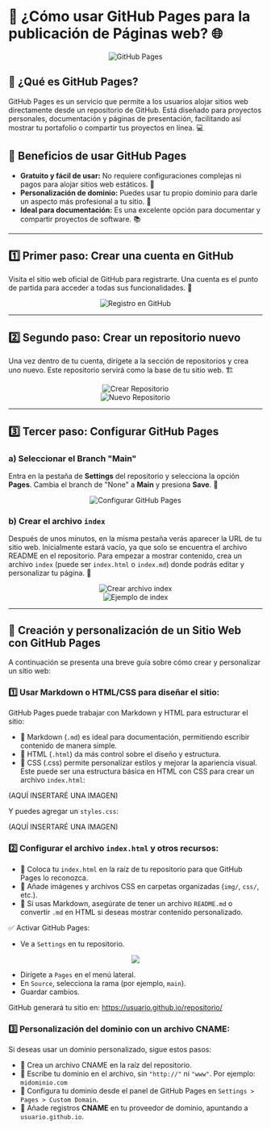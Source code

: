 # 🚀 ¿Cómo usar GitHub Pages para la publicación de Páginas web? 🌐

<div align="center">
  <img src="pages.png" alt="GitHub Pages">
</div>

## 🤔 ¿Qué es GitHub Pages?
GitHub Pages es un servicio que permite a los usuarios alojar sitios web directamente desde un repositorio de GitHub. Está diseñado para proyectos personales, documentación y páginas de presentación, facilitando así mostrar tu portafolio o compartir tus proyectos en línea. 💻

## 🎯 Beneficios de usar GitHub Pages
- **Gratuito y fácil de usar:** No requiere configuraciones complejas ni pagos para alojar sitios web estáticos. 💸  
- **Personalización de dominio:** Puedes usar tu propio dominio para darle un aspecto más profesional a tu sitio. 🌟  
- **Ideal para documentación:** Es una excelente opción para documentar y compartir proyectos de software. 📚  

---

## 1️⃣ Primer paso: Crear una cuenta en GitHub
Visita el sitio web oficial de GitHub para registrarte. Una cuenta es el punto de partida para acceder a todas sus funcionalidades. 🔑

<div align="center">
  <img src="Cap1.png" alt="Registro en GitHub">
</div>

---

## 2️⃣ Segundo paso: Crear un repositorio nuevo
Una vez dentro de tu cuenta, dirígete a la sección de repositorios y crea uno nuevo. Este repositorio servirá como la base de tu sitio web. 🏗️

<div align="center">
  <img src="Cap2.png" alt="Crear Repositorio">
</div>

<div align="center">
  <img src="Cap3.png" alt="Nuevo Repositorio">
</div>

---

## 3️⃣ Tercer paso: Configurar GitHub Pages
### a) Seleccionar el Branch "Main"
Entra en la pestaña de **Settings** del repositorio y selecciona la opción **Pages**. Cambia el branch de "None" a **Main** y presiona **Save**. 🔄

<div align="center">
  <img src="Cap4.png" alt="Configurar GitHub Pages">
</div>

### b) Crear el archivo `index`
Después de unos minutos, en la misma pestaña verás aparecer la URL de tu sitio web. Inicialmente estará vacío, ya que solo se encuentra el archivo README en el repositorio. Para empezar a mostrar contenido, crea un archivo `index` (puede ser `index.html` o `index.md`) donde podrás editar y personalizar tu página. 📝

<div align="center">
  <img src="Cap5.png" alt="Crear archivo index">
</div>

<div align="center">
  <img src="Cap6.png" alt="Ejemplo de index">
</div>

---


## 📘 Creación y personalización de un Sitio Web con GitHub Pages
A continuación se presenta una breve guía sobre cómo crear y personalizar un sitio web:

### 1️⃣ Usar Markdown o HTML/CSS para diseñar el sitio:
GitHub Pages puede trabajar con Markdown y HTML para estructurar el sitio:
- 🔹 Markdown (````.md````) es ideal para documentación, permitiendo escribir contenido de manera simple.
- 🔹 HTML (````.html````) da más control sobre el diseño y estructura.
- 🔹 CSS (.css) permite personalizar estilos y mejorar la apariencia visual.
Este puede ser una estructura básica en HTML con CSS para crear un archivo ````index.html````:

(AQUÍ INSERTARÉ UNA IMAGEN)

Y puedes agregar un ````styles.css````:

(AQUÍ INSERTARÉ UNA IMAGEN)
### 2️⃣ Configurar el archivo ````index.html```` y otros recursos:
- 🔹 Coloca tu ````index.html```` en la raíz de tu repositorio para que GitHub Pages lo reconozca.
- 🔹 Añade imágenes y archivos CSS en carpetas organizadas (````img/````, ````css/````, etc.).
- 🔹 Si usas Markdown, asegúrate de tener un archivo ````README.md```` o convertir ````.md```` en HTML si deseas mostrar contenido personalizado.

✅ Activar GitHub Pages:
- Ve a ````Settings```` en tu repositorio.

<div align="center">
  <img src="https://docs.github.com/assets/cb-28260/mw-1440/images/help/repository/repo-actions-settings.webp">
</div>

- Dirígete a ````Pages```` en el menú lateral.
- En ````Source````, selecciona la rama (por ejemplo, ````main````).
- Guardar cambios.

GitHub generará tu sitio en: https://usuario.github.io/repositorio/

### 3️⃣ Personalización del dominio con un archivo CNAME:
Si deseas usar un dominio personalizado, sigue estos pasos:
- 🔹 Crea un archivo CNAME en la raíz del repositorio.
- 🔹 Escribe tu dominio en el archivo, sin ````"http://"```` ni ````"www"````. Por ejemplo: ````midominio.com````
- 🔹 Configura tu dominio desde el panel de GitHub Pages en ````Settings > Pages > Custom Domain````.
- 🔹 Añade registros **CNAME** en tu proveedor de dominio, apuntando a ````usuario.github.io````.


